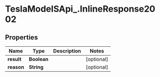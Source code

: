 # TeslaModelSApi_.InlineResponse2002

## Properties
Name | Type | Description | Notes
------------ | ------------- | ------------- | -------------
**result** | **Boolean** |  | [optional] 
**reason** | **String** |  | [optional] 


